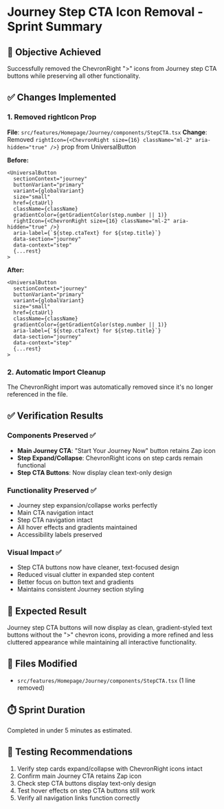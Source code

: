 # Journey Step CTA Icon Removal - Sprint Summary

## 🎯 Objective Achieved
Successfully removed the ChevronRight ">" icons from Journey step CTA buttons while preserving all other functionality.

## ✅ Changes Implemented

### 1. Removed rightIcon Prop
**File**: `src/features/Homepage/Journey/components/StepCTA.tsx`
**Change**: Removed `rightIcon={<ChevronRight size={16} className="ml-2" aria-hidden="true" />}` prop from UniversalButton

**Before:**
```tsx
<UniversalButton
  sectionContext="journey"
  buttonVariant="primary"
  variant={globalVariant}
  size="small"
  href={ctaUrl}
  className={className}
  gradientColor={getGradientColor(step.number || 1)}
  rightIcon={<ChevronRight size={16} className="ml-2" aria-hidden="true" />}
  aria-label={`${step.ctaText} for ${step.title}`}
  data-section="journey"
  data-context="step"
  {...rest}
>
```

**After:**
```tsx
<UniversalButton
  sectionContext="journey"
  buttonVariant="primary"
  variant={globalVariant}
  size="small"
  href={ctaUrl}
  className={className}
  gradientColor={getGradientColor(step.number || 1)}
  aria-label={`${step.ctaText} for ${step.title}`}
  data-section="journey"
  data-context="step"
  {...rest}
>
```

### 2. Automatic Import Cleanup
The ChevronRight import was automatically removed since it's no longer referenced in the file.

## ✅ Verification Results

### Components Preserved ✅
- **Main Journey CTA**: "Start Your Journey Now" button retains Zap icon
- **Step Expand/Collapse**: ChevronRight icons on step cards remain functional
- **Step CTA Buttons**: Now display clean text-only design

### Functionality Preserved ✅
- Journey step expansion/collapse works perfectly
- Main CTA navigation intact
- Step CTA navigation intact
- All hover effects and gradients maintained
- Accessibility labels preserved

### Visual Impact ✅
- Step CTA buttons now have cleaner, text-focused design
- Reduced visual clutter in expanded step content
- Better focus on button text and gradients
- Maintains consistent Journey section styling

## 🎨 Expected Result
Journey step CTA buttons will now display as clean, gradient-styled text buttons without the ">" chevron icons, providing a more refined and less cluttered appearance while maintaining all interactive functionality.

## 📁 Files Modified
- `src/features/Homepage/Journey/components/StepCTA.tsx` (1 line removed)

## ⏱️ Sprint Duration
Completed in under 5 minutes as estimated.

## 🧪 Testing Recommendations
1. Verify step cards expand/collapse with ChevronRight icons intact
2. Confirm main Journey CTA retains Zap icon
3. Check step CTA buttons display text-only design
4. Test hover effects on step CTA buttons still work
5. Verify all navigation links function correctly 